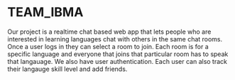 # TEAM_IBMA
Our project is a realtime chat based web app that lets people who are interested in learning languages chat with others in the same chat rooms. Once a user logs in they can select a room to join. Each room is for a specific language and everyone that joins that particular room has to speak that langauage. We also have user authentication. Each user can also track their langauge skill level and add friends. 